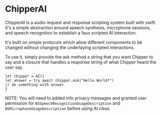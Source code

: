 # ChipperAI

ChipperAI is a audio request and response scripting system built with swift. It's a simple abstraction around speech synthesis, microphone sessions, and speech recognition to establish a faux scripted AI interaction.

It's built on simple protocols which allow different components to be changed without changing the underlaying scripted interactions.



To use it, simply provide the ask method a string that you want Chipper to say and a closure that handles a response string of what Chipper heard the user say. 

```
let chipper = AI()
let answer = try await chipper.ask("Hello World?")
// do something with answer
}
```

NOTE: You will need to added info privacy messages and granted user permission for `NSSpeechRecognitionUsageDescription` and `NSMicrophoneUsageDescription` before using AI class.

